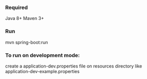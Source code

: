 
### Required
Java 8+
Maven 3+

### Run 
mvn spring-boot:run

### To run on development mode:
create a application-dev.properties file 
on resources directory like application-dev-example.properties
